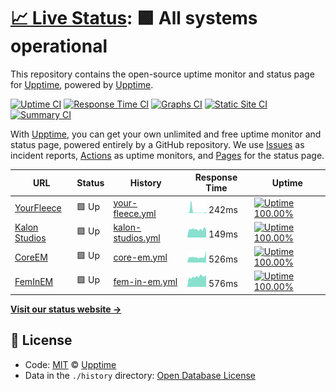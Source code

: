 # [📈 Live Status](https://upptime.github.io/upptime): <!--live status--> **🟩 All systems operational**

This repository contains the open-source uptime monitor and status page for [Upptime](https://upptime.js.org), powered by [Upptime](https://github.com/upptime/upptime).

[![Uptime CI](https://github.com/koj-co/upptime/workflows/Uptime%20CI/badge.svg)](https://github.com/koj-co/upptime/actions?query=workflow%3A%22Uptime+CI%22)
[![Response Time CI](https://github.com/koj-co/upptime/workflows/Response%20Time%20CI/badge.svg)](https://github.com/koj-co/upptime/actions?query=workflow%3A%22Response+Time+CI%22)
[![Graphs CI](https://github.com/koj-co/upptime/workflows/Graphs%20CI/badge.svg)](https://github.com/koj-co/upptime/actions?query=workflow%3A%22Graphs+CI%22)
[![Static Site CI](https://github.com/koj-co/upptime/workflows/Static%20Site%20CI/badge.svg)](https://github.com/koj-co/upptime/actions?query=workflow%3A%22Static+Site+CI%22)
[![Summary CI](https://github.com/koj-co/upptime/workflows/Summary%20CI/badge.svg)](https://github.com/koj-co/upptime/actions?query=workflow%3A%22Summary+CI%22)

With [Upptime](https://upptime.js.org), you can get your own unlimited and free uptime monitor and status page, powered entirely by a GitHub repository. We use [Issues](https://github.com/upptime/upptime/issues) as incident reports, [Actions](https://github.com/upptime/upptime/actions) as uptime monitors, and [Pages](https://upptime.github.io/upptime) for the status page.

<!--start: status pages-->
<!-- This summary is generated by Upptime (https://github.com/upptime/upptime) -->
<!-- Do not edit this manually, your changes will be overwritten -->

| URL                                       | Status | History                                                                                               | Response Time                                                                      | Uptime                                                                                                                                                                                                                          |
| ----------------------------------------- | ------ | ----------------------------------------------------------------------------------------------------- | ---------------------------------------------------------------------------------- | ------------------------------------------------------------------------------------------------------------------------------------------------------------------------------------------------------------------------------- |
| [YourFleece](https://yourfleece.com)      | 🟩 Up  | [your-fleece.yml](https://github.com/shamoon/mswd-upptime/commits/master/history/your-fleece.yml)     | <img alt="Response time graph" src="./graphs/your-fleece.png" height="20"> 242ms   | [![Uptime 100.00%](https://img.shields.io/endpoint?url=https%3A%2F%2Fraw.githubusercontent.com%2Fshamoon%2Fmswd-upptime%2Fmaster%2Fapi%2Fyour-fleece%2Fuptime.json)](https://upptime.github.io/upptime/history/your-fleece)     |
| [Kalon Studios](https://kalonstudios.com) | 🟩 Up  | [kalon-studios.yml](https://github.com/shamoon/mswd-upptime/commits/master/history/kalon-studios.yml) | <img alt="Response time graph" src="./graphs/kalon-studios.png" height="20"> 149ms | [![Uptime 100.00%](https://img.shields.io/endpoint?url=https%3A%2F%2Fraw.githubusercontent.com%2Fshamoon%2Fmswd-upptime%2Fmaster%2Fapi%2Fkalon-studios%2Fuptime.json)](https://upptime.github.io/upptime/history/kalon-studios) |
| [CoreEM](https://coreem.net)              | 🟩 Up  | [core-em.yml](https://github.com/shamoon/mswd-upptime/commits/master/history/core-em.yml)             | <img alt="Response time graph" src="./graphs/core-em.png" height="20"> 526ms       | [![Uptime 100.00%](https://img.shields.io/endpoint?url=https%3A%2F%2Fraw.githubusercontent.com%2Fshamoon%2Fmswd-upptime%2Fmaster%2Fapi%2Fcore-em%2Fuptime.json)](https://upptime.github.io/upptime/history/core-em)             |
| [FemInEM](https://feminem.org)            | 🟩 Up  | [fem-in-em.yml](https://github.com/shamoon/mswd-upptime/commits/master/history/fem-in-em.yml)         | <img alt="Response time graph" src="./graphs/fem-in-em.png" height="20"> 576ms     | [![Uptime 100.00%](https://img.shields.io/endpoint?url=https%3A%2F%2Fraw.githubusercontent.com%2Fshamoon%2Fmswd-upptime%2Fmaster%2Fapi%2Ffem-in-em%2Fuptime.json)](https://upptime.github.io/upptime/history/fem-in-em)         |

<!--end: status pages-->

[**Visit our status website →**](https://upptime.github.io/upptime)

## 📄 License

- Code: [MIT](./LICENSE) © [Upptime](https://upptime.js.org)
- Data in the `./history` directory: [Open Database License](https://opendatacommons.org/licenses/odbl/1-0/)
